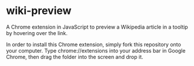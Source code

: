 # wiki-preview
A Chrome extension in JavaScript to preview a Wikipedia article in a tooltip by hovering over the link.

In order to install this Chrome extension, simply fork this repository onto your computer. Type chrome://extensions into your address bar in Google Chrome, then drag the folder into the screen and drop it.
